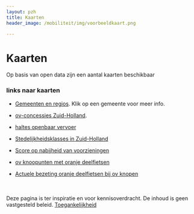 ```yaml
---
layout: pzh
title: Kaarten
header_image: /mobiliteit/img/voorbeeldkaart.png

---
```

# Kaarten 
Op basis van open data zijn een aantal kaarten beschikbaar


### links naar kaarten
- [Gemeenten en regios](https://provincie-zuid-holland.github.io/mobiliteit/kaart?&regio=gem&ov=l). Klik op een gemeente voor meer info.
- [ov-concessies Zuid-Holland](https://provincie-zuid-holland.github.io/mobiliteit/kaart?&regio=c&ov=l).

- [haltes openbaar vervoer](https://provincie-zuid-holland.github.io/mobiliteit/kaart?haltes=1&regio=gem&ov=l)
- [Stedelijkheidsklasses in Zuid-Holland](https://provincie-zuid-holland.github.io/mobiliteit/kaart?par=10)
- [Score op nabijheid van voorzieningen](https://provincie-zuid-holland.github.io/mobiliteit/kaart?par=1)
- [ov knoopunten met oranje deelfietsen](https://provincie-zuid-holland.github.io/mobiliteit/kaart?p=os)
- [Actuele bezeting oranje deelfietsen bij ov knopen](https://provincie-zuid-holland.github.io/mobiliteit/kaart?live=1&ov=l)

<br><br>
Deze pagina is ter inspiratie en voor kennisoverdracht. De inhoud is geen vastgesteld beleid. <a href="https://www.zuid-holland.nl/algemeen/toegankelijkheid/">Toegankelijkheid</a>